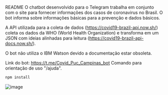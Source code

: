 README
O chatbot desenvolvido para o Telegram trabalha em conjunto com o site para fornecer informações dos casos de coronavirus no Brasil. O bot informa sobre informações básicas para a prevenção e dados básicos.

A API utilizada para a coleta de dados (https://covid19-brazil-api.now.sh/) coleta os dados da WHO (World Health Organization) e transforma em um JSON com ideias alinhadas para leitura (https://covid19-brazil-api-docs.now.sh/).

O bot não utiliza o IBM Watson devido a documentação estar obsoleta.

Link do bot: https://t.me/Covid_Puc_Campinas_bot
Comando para orientação de uso "/ajuda".

```bash
npm install
```

![image](https://cdn.discordapp.com/attachments/695803788904366120/718150919237271652/Untitled-4.png)
